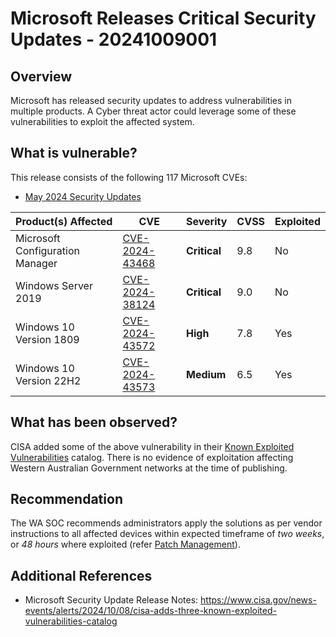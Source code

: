 # Microsoft Releases Critical Security Updates - 20241009001

## Overview

Microsoft has released security updates to address vulnerabilities in multiple products. A Cyber threat actor could leverage some of these vulnerabilities to exploit the affected system.

## What is vulnerable?

This release consists of the following 117 Microsoft CVEs:

- [May 2024 Security Updates](https://msrc.microsoft.com/update-guide/releaseNote/2024-Oct)

| Product(s) Affected             | CVE                                                                             | Severity     | CVSS | Exploited |
| ------------------------------- | ------------------------------------------------------------------------------- | ------------ | ---- | --------- |
| Microsoft Configuration Manager | [CVE-2024-43468](https://cve.mitre.org/cgi-bin/cvename.cgi?name=CVE-2024-43468) | **Critical** | 9.8  | No        |
| Windows Server 2019             | [CVE-2024-38124](https://cve.mitre.org/cgi-bin/cvename.cgi?name=CVE-2024-38124) | **Critical** | 9.0  | No        |
| Windows 10 Version 1809         | [CVE-2024-43572](https://cve.mitre.org/cgi-bin/cvename.cgi?name=CVE-2024-43572) | **High**     | 7.8  | Yes       |
| Windows 10 Version 22H2         | [CVE-2024-43573](https://cve.mitre.org/cgi-bin/cvename.cgi?name=CVE-2024-43573) | **Medium**   | 6.5  | Yes       |

## What has been observed?

CISA added some of the above vulnerability in their [Known Exploited Vulnerabilities](https://www.cisa.gov/known-exploited-vulnerabilities-catalog) catalog. There is no evidence of exploitation affecting Western Australian Government networks at the time of publishing.

## Recommendation

The WA SOC recommends administrators apply the solutions as per vendor instructions to all affected devices within expected timeframe of *two weeks*, or *48 hours* where exploited (refer [Patch Management](../guidelines/patch-management.md)).

## Additional References

- Microsoft Security Update Release Notes: <https://www.cisa.gov/news-events/alerts/2024/10/08/cisa-adds-three-known-exploited-vulnerabilities-catalog>
